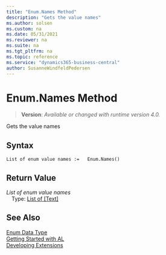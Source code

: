 ```yaml
---
title: "Enum.Names Method"
description: "Gets the value names"
ms.author: solsen
ms.custom: na
ms.date: 05/31/2021
ms.reviewer: na
ms.suite: na
ms.tgt_pltfrm: na
ms.topic: reference
ms.service: "dynamics365-business-central"
author: SusanneWindfeldPedersen
---
```

[//]: # (START>DO_NOT_EDIT)
[//]: # (IMPORTANT:Do not edit any of the content between here and the END>DO_NOT_EDIT.)
[//]: # (Any modifications should be made in the .xml files in the ModernDev repo.)
# Enum.Names Method
> **Version**: _Available or changed with runtime version 4.0._

Gets the value names


## Syntax
```
List of enum value names :=   Enum.Names()
```


## Return Value
*List of enum value names*  
&emsp;Type: [List of [Text]](../list/list-data-type.md)  



[//]: # (IMPORTANT: END>DO_NOT_EDIT)
## See Also
[Enum Data Type](enum-data-type.md)  
[Getting Started with AL](../../devenv-get-started.md)  
[Developing Extensions](../../devenv-dev-overview.md)